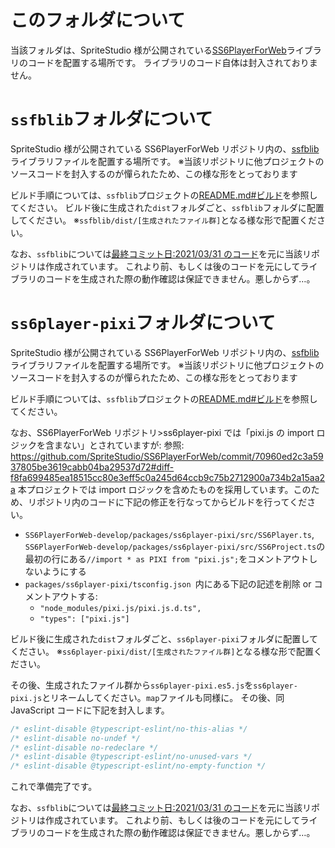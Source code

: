 # このフォルダについて

当該フォルダは、SpriteStudio 様が公開されている[SS6PlayerForWeb](https://github.com/SpriteStudio/SS6PlayerForWeb)ライブラリのコードを配置する場所です。
ライブラリのコード自体は封入されておりません。

# `ssfblib`フォルダについて

SpriteStudio 様が公開されている SS6PlayerForWeb リポジトリ内の、[ssfblib](https://github.com/SpriteStudio/SS6PlayerForWeb/tree/master/packages/ssfblib)ライブラリファイルを配置する場所です。
※当該リポジトリに他プロジェクトのソースコードを封入するのが憚られたため、この様な形をとっております

ビルド手順については、`ssfblib`プロジェクトの[README.md#ビルド](https://github.com/SpriteStudio/SS6PlayerForWeb/tree/master/packages/ssfblib#%E3%83%93%E3%83%AB%E3%83%89)を参照してください。
ビルド後に生成された`dist`フォルダごと、`ssfblib`フォルダに配置してください。
※`ssfblib/dist/[生成されたファイル群]`となる様な形で配置ください。

なお、`ssfblib`については[最終コミット日:2021/03/31 のコード](https://github.com/SpriteStudio/SS6PlayerForWeb/tree/feb6c222b36db32cc2e5b6a72fe56955336e43b9)を元に当該リポジトリは作成されています。
これより前、もしくは後のコードを元にしてライブラリのコードを生成された際の動作確認は保証できません。悪しからず…。

# `ss6player-pixi`フォルダについて

SpriteStudio 様が公開されている SS6PlayerForWeb リポジトリ内の、[ssfblib](https://github.com/SpriteStudio/SS6PlayerForWeb/tree/master/packages/ss6player-pixi)ライブラリファイルを配置する場所です。
※当該リポジトリに他プロジェクトのソースコードを封入するのが憚られたため、この様な形をとっております

ビルド手順については、`ssfblib`プロジェクトの[README.md#ビルド](https://github.com/SpriteStudio/SS6PlayerForWeb/tree/master/packages/ss6player-pixi#%E3%83%93%E3%83%AB%E3%83%89)を参照してください。

なお、SS6PlayerForWeb リポジトリ>ss6player-pixi では「pixi.js の import ロジックを含まない」とされていますが:
参照: https://github.com/SpriteStudio/SS6PlayerForWeb/commit/70960ed2c3a5937805be3619cabb04ba29537d72#diff-f8fa699485ea18515cc80e3eff5c0a245d64ccb9c75b2712900a734b2a15aa2a
本プロジェクトでは import ロジックを含めたものを採用しています。このため、リポジトリ内のコードに下記の修正を行なってからビルドを行ってください。

- `SS6PlayerForWeb-develop/packages/ss6player-pixi/src/SS6Player.ts`, `SS6PlayerForWeb-develop/packages/ss6player-pixi/src/SS6Project.ts`の最初の行にある`//import * as PIXI from "pixi.js";`をコメントアウトしないようにする
- `packages/ss6player-pixi/tsconfig.json `内にある下記の記述を削除 or コメントアウトする:
  - `"node_modules/pixi.js/pixi.js.d.ts",`
  - `"types": ["pixi.js"]`

ビルド後に生成された`dist`フォルダごと、`ss6player-pixi`フォルダに配置してください。
※`ss6player-pixi/dist/[生成されたファイル群]`となる様な形で配置ください。

その後、生成されたファイル群から`ss6player-pixi.es5.js`を`ss6player-pixi.js`とリネームしてください。`map`ファイルも同様に。
その後、同 JavaScript コードに下記を封入します。

```js
/* eslint-disable @typescript-eslint/no-this-alias */
/* eslint-disable no-undef */
/* eslint-disable no-redeclare */
/* eslint-disable @typescript-eslint/no-unused-vars */
/* eslint-disable @typescript-eslint/no-empty-function */
```

これで準備完了です。

なお、`ssfblib`については[最終コミット日:2021/03/31 のコード](https://github.com/SpriteStudio/SS6PlayerForWeb/tree/feb6c222b36db32cc2e5b6a72fe56955336e43b9)を元に当該リポジトリは作成されています。
これより前、もしくは後のコードを元にしてライブラリのコードを生成された際の動作確認は保証できません。悪しからず…。
